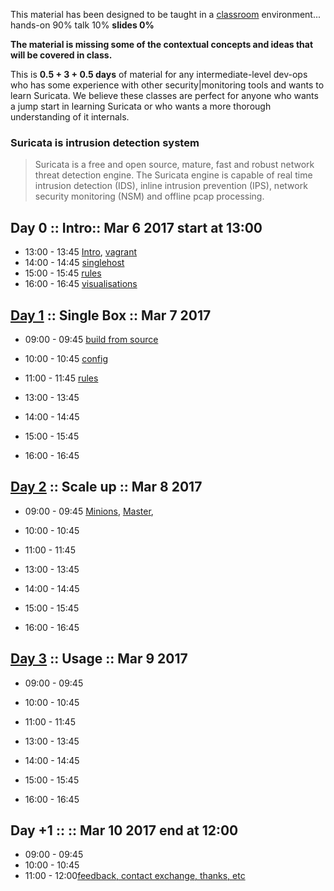 
This material has been designed to be taught in a [classroom](https://ccdcoe.org/cyber-defence-monitoring-course-suite-module-1-0.html) environment... hands-on 90% talk 10% **slides 0%**

**The material is missing some of the contextual concepts and ideas that will be covered in class.**

This is **0.5 + 3 + 0.5 days** of material for any intermediate-level dev-ops who has some experience with other security|monitoring tools and wants to learn Suricata. We believe these classes are perfect for anyone who wants a jump start in learning Suricata or who wants a more thorough understanding of it internals.

### Suricata is intrusion detection system

> Suricata is a free and open source, mature, fast and robust network threat detection engine. The Suricata engine is capable of real time intrusion detection (IDS), inline intrusion prevention (IPS), network security monitoring (NSM) and offline pcap processing.

## Day 0 :: Intro:: Mar 6 2017 start at 13:00

 * 13:00 - 13:45 [Intro](/common/day_intro.md), [vagrant](/common/vagrant_intro.md)
 * 14:00 - 14:45 [singlehost](/Suricata/vagrant/singlehost/README.md)
 * 15:00 - 15:45 [rules](/Suricata/suricata/rules.intro.md)
 * 16:00 - 16:45 [visual](/Suricata/scirius.md)[isations]((/Suricata/evebox.md))

## [Day 1](/Suricata/day_1/README.md) :: Single Box :: Mar 7 2017

 * 09:00 - 09:45 [build from source](/Suricata/suricata/build.md)
 * 10:00 - 10:45 [config](/Suricata/suricata/config.md)
 * 11:00 - 11:45 [rules](/Suricata/suricata/rules.md)


 * 13:00 - 13:45
 * 14:00 - 14:45
 * 15:00 - 15:45
 * 16:00 - 16:45


## [Day 2](/Suricata/day_2/README.md) :: Scale up :: Mar 8 2017

* 09:00 - 09:45 [Minions](/common/SetUpMinions.md), [Master](/common/SetUpMaster.md),
* 10:00 - 10:45
* 11:00 - 11:45


* 13:00 - 13:45
* 14:00 - 14:45
* 15:00 - 15:45
* 16:00 - 16:45


## [Day 3](/Suricata/day_3/README.md) :: Usage :: Mar 9 2017

* 09:00 - 09:45
* 10:00 - 10:45
* 11:00 - 11:45


* 13:00 - 13:45
* 14:00 - 14:45
* 15:00 - 15:45
* 16:00 - 16:45

## Day +1 :: :: Mar 10 2017 end at 12:00

* 09:00 - 09:45 []()
* 10:00 - 10:45[]()
* 11:00 - 12:00[feedback, contact exchange, thanks, etc](/common/Closing.md)
